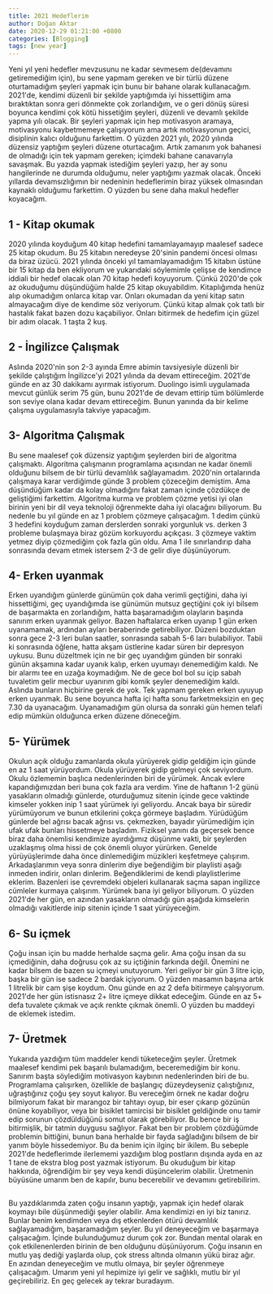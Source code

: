 ```yaml
---
title: 2021 Hedeflerim
author: Doğan Aktar
date: 2020-12-29 01:21:00 +0800
categories: [Blogging]
tags: [new year]
---
```



Yeni yıl yeni hedefler mevzusunu ne kadar sevmesem de(devamını getiremediğim için), bu sene yapmam gereken ve bir türlü düzene oturtamadığım şeyleri yapmak için bunu bir bahane olarak kullanacağım. 2021'de, kendimi düzenli bir şekilde yaptığımda iyi hissettiğim ama bıraktıktan sonra geri dönmekte çok zorlandığım, ve o geri dönüş süresi boyunca kendimi çok kötü hissetiğim şeyleri, düzenli ve devamlı şekilde yapma yılı olacak. Bir şeyleri yapmak için hep motivasyon aramaya, motivasyonu kaybetmemeye çalışıyorum ama artık motivasyonun geçici, disiplinin kalıcı olduğunu farkettim. O yüzden 2021 yılı, 2020 yılında düzensiz yaptığım şeyleri düzene oturtacağım. Artık zamanım yok bahanesi de olmadığı için tek yapmam gereken; içimdeki bahane canavarıyla savaşmak. Bu yazıda yapmak istediğim şeyleri yazıp, her ay sonu hangilerinde ne durumda olduğumu, neler yaptığımı yazmak olacak. Önceki yıllarda devamsızlığımın bir nedeninin hedeflerimin biraz yüksek olmasından kaynaklı olduğumu farkettim. O yüzden bu sene daha makul hedefler koyacağım. 

## 1 - Kitap okumak
2020 yılında koyduğum 40 kitap hedefini tamamlayamayıp maalesef sadece 25 kitap okudum. Bu 25 kitabın neredeyse 20'sinin pandemi öncesi olması da biraz üzücü. 2021 yılında önceki yıl tamamlayamadığım 15 kitabın üstüne bir 15 kitap da ben ekliyorum ve yukarıdaki söylemimle çelişse de kendimce iddiali bir hedef olacak olan 70 kitap hedefi koyuyorum. Çünkü 2020'de çok az okuduğumu düşündüğüm halde 25 kitap okuyabildim. Kitaplığımda henüz alıp okumadığım onlarca kitap var. Onları okumadan da yeni kitap satın almayacağım diye de kendime söz veriyorum. Çünkü kitap almak çok tatlı bir hastalık fakat bazen dozu kaçabiliyor. Onları bitirmek de hedefim için güzel bir adım olacak. 1 taşta 2 kuş.

## 2 - İngilizce Çalışmak
Aslında 2020'nin son 2-3 ayında Emre abimin tavsiyesiyle düzenli bir şekilde çalıştığım İngilizce'yi 2021 yılında da devam ettireceğim. 2021'de günde en az 30 dakikamı ayırmak istiyorum. Duolingo isimli uygulamada mevcut günlük serim 75 gün, bunu 2021'de de devam ettirip tüm bölümlerde son seviye olana kadar devam ettireceğim. Bunun yanında da bir kelime çalışma uygulamasıyla takviye yapacağım.

## 3- Algoritma Çalışmak
Bu sene maalesef çok düzensiz yaptığım şeylerden biri de algoritma çalışmaktı. Algoritma çalışmanın programlama açısından ne kadar önemli olduğunu bilsem de bir türlü devamlılık sağlayamadım. 2020'nin ortalarında çalışmaya karar verdiğimde günde 3 problem çözeceğim demiştim. Ama düşündüğüm kadar da kolay olmadığını fakat zaman içinde çözdükçe de geliştiğimi farkettim. Algoritma kurma ve problem çözme yetisi iyi olan birinin yeni bir dil veya teknoloji öğrenmekte daha iyi olacağını biliyorum.
Bu nedenle bu yıl günde en az 1 problem çözmeye çalışacağım. 1 dedim çünkü 3 hedefini koyduğum zaman derslerden sonraki yorgunluk vs. derken 3 probleme bulaşmaya biraz gözüm korkuyordu açıkçası. 3 çözmeye vaktim yetmez diyip çözmediğim çok fazla gün oldu. Ama 1 ile sınırlandırıp daha sonrasında devam etmek istersem 2-3 de gelir diye düşünüyorum.

## 4- Erken uyanmak
Erken uyandığım günlerde günümün çok daha verimli geçtiğini, daha iyi hissettiğimi, geç uyandığımda ise günümün mutsuz geçtiğini çok iyi bilsem de başarmakta en zorlandığım, hatta başaramadığım olayların başında sanırım erken uyanmak geliyor. Bazen haftalarca erken uyanıp 1 gün erken uyanamamak, ardından ayları beraberinde getirebiliyor. Düzeni bozduktan sonra gece 2-3 leri bulan saatler, sonrasında sabah 5-6 ları bulabiliyor. Tabii ki sonrasında öğlene, hatta akşam üstlerine kadar süren bir depresyon uykusu. Bunu düzeltmek için ne bir geç uyandığım günden bir sonraki günün akşamına kadar uyanık kalıp, erken uyumayı denemediğim kaldı. Ne bir alarmı tee en uzağa koymadığım. Ne de gece bol bol su içip sabah tuvaletim gelir mecbur uyanırım gibi komik şeyler denemediğim kaldı. Aslında bunların hiçbirine gerek de yok. Tek yapmam gereken erken uyuyup erken uyanmak. Bu sene boyunca hafta içi hafta sonu farketmeksizin en geç 7.30 da uyanacağım. Uyanamadığım gün olursa da sonraki gün hemen telafi edip mümkün olduğunca erken düzene döneceğim. 

## 5- Yürümek
Okulun açık olduğu zamanlarda okula yürüyerek gidip geldiğim için günde en az 1 saat yürüyordum. Okula yürüyerek gidip gelmeyi çok seviyordum. Okulu özlememin başlıca nedenlerinden biri de yürümek. Ancak evlere kapandığımızdan beri buna çok fazla ara verdim. Yine de haftanın 1-2 günü yasakların olmadığı günlerde, oturduğumuz sitenin içinde gece vaktinde kimseler yokken inip 1 saat yürümek iyi geliyordu. Ancak baya bir süredir yürümüyorum ve bunun etkilerini çokça görmeye başladım. Yürüdüğüm günlerde bel ağrısı bacak ağrısı vs. çekmezken, bayadır yürümediğim için ufak ufak bunları hissetmeye başladım. Fiziksel yanını da geçersek bence biraz daha önemlisi kendimize ayırdığımız düşünme vakti, bir şeylerden uzaklaşmış olma hissi de çok önemli oluyor yürürken. Genelde yürüyüşlerimde daha önce dinlemediğim müzikleri keşfetmeye çalışırım. Arkadaşlarımın veya sonra dinlerim diye beğendiğim bir playlisti aşağı inmeden indirir, onları dinlerim. Beğendiklerimi de kendi playlistlerime eklerim. Bazenleri ise çevremdeki objeleri kullanarak saçma sapan ingilizce cümleler kurmaya çalışırım. Yürümek bana iyi geliyor biliyorum. O yüzden 2021'de her gün, en azından yasakların olmadığı gün aşağıda kimselerin olmadığı vakitlerde inip sitenin içinde 1 saat yürüyeceğim.

## 6- Su içmek
Çoğu insan için bu madde herhalde saçma gelir. Ama çoğu insan da su içmediğinin, daha doğrusu çok az su içtiğinin farkında değil. Önemini ne kadar bilsem de bazen su içmeyi unutuyorum. Yeri geliyor bir gün 3 litre içip, başka bir gün ise sadece 2 bardak içiyorum. O yüzden masamın başına artık 1 litrelik bir cam şişe koydum. Onu günde en az 2 defa bitirmeye çalışıyorum. 2021'de her gün istisnasız 2+ litre içmeye dikkat edeceğim. Günde en az 5+ defa tuvalete çıkmak ve açık renkte çıkmak önemli. O yüzden bu maddeyi de eklemek istedim.

## 7- Üretmek
Yukarıda yazdığım tüm maddeler kendi tüketeceğim şeyler. Üretmek maalesef kendimi pek başarılı bulamadığım, beceremediğim bir konu. Sanırım başta söylediğim motivasyon kaybının nedenlerinden biri de bu. Programlama çalışırken, özellikle de başlangıç düzeydeyseniz çalıştığınız, uğraştığınız çoğu şey soyut kalıyor. Bu vereceğim örnek ne kadar doğru bilmiyorum fakat bir marangoz bir tahtayı oyup, bir eser çıkarıp gözünün önüne koyabiliyor, veya bir bisiklet tamircisi bir bisiklet geldiğinde onu tamir edip sorunun çözdüldüğünü somut olarak görebiliyor. Bu bence bir iş bitirmişlik, bir tatmin duygusu sağlıyor. Fakat ben bir problem çözdüğümde problemin bittiğini, bunun bana herhalde bir fayda sağladığını bilsem de bir yanım böyle hissedemiyor. Bu da benim için ilginç bir ikilem. Bu sebeple 2021'de hedeflerimde ilerlememi yazdığım blog postların dışında ayda en az 1 tane de ekstra blog post yazmak istiyorum. Bu okuduğum bir kitap hakkında, öğrendiğim bir şey veya kendi düşüncelerim olabilir. Üretmenin büyüsüne umarım ben de kapılır, bunu becerebilir ve devamını getirebilirim.

##



Bu yazdıklarımda zaten çoğu insanın yaptığı, yapmak için hedef olarak koymayı bile düşünmediği şeyler olabilir. Ama kendimizi en iyi biz tanırız. Bunlar benim kendimden veya dış etkenlerden ötürü devamlılık sağlayamadığım, başaramadığım şeyler. Bu yıl deneyeceğim ve başarmaya çalışacağım. İçinde bulunduğumuz durum çok zor. Bundan mental olarak en çok etkilenenlerden birinin de ben olduğunu düşünüyorum. Çoğu insanın en mutlu yaş dediği yaşlarda olup, çok stress altında olmanın yükü biraz ağır. En azından deneyeceğim ve mutlu olmaya, bir şeyler öğrenmeye çalışacağım. Umarım yeni yıl hepimize iyi gelir ve sağlıklı, mutlu bir yıl geçirebiliriz. En geç gelecek ay tekrar buradayım.
